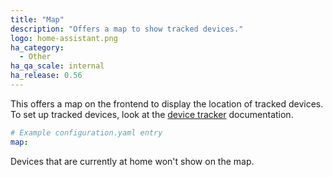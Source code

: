 ```yaml
---
title: "Map"
description: "Offers a map to show tracked devices."
logo: home-assistant.png
ha_category:
  - Other
ha_qa_scale: internal
ha_release: 0.56
---
```


This offers a map on the frontend to display the location of tracked devices. To set up tracked devices, look at the [device tracker](/components/device_tracker/) documentation.

```yaml
# Example configuration.yaml entry
map:
```
<p class='note'>
Devices that are currently at home won't show on the map.
</p>
